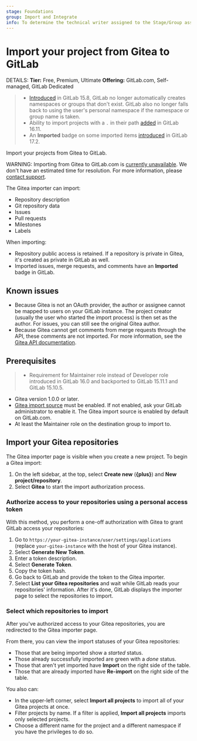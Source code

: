 ```yaml
---
stage: Foundations
group: Import and Integrate
info: To determine the technical writer assigned to the Stage/Group associated with this page, see https://handbook.gitlab.com/handbook/product/ux/technical-writing/#assignments
---
```


# Import your project from Gitea to GitLab

DETAILS:
**Tier:** Free, Premium, Ultimate
**Offering:** GitLab.com, Self-managed, GitLab Dedicated

> - [Introduced](https://gitlab.com/gitlab-org/gitlab/-/issues/381902) in GitLab 15.8, GitLab no longer automatically creates namespaces or groups that don't exist. GitLab also no longer falls back to using the user's personal namespace if the namespace or group name is taken.
> - Ability to import projects with a `.` in their path [added](https://gitlab.com/gitlab-org/gitlab/-/issues/434175) in GitLab 16.11.
> - An **Imported** badge on some imported items [introduced](https://gitlab.com/gitlab-org/gitlab/-/issues/461208) in GitLab 17.2.

Import your projects from Gitea to GitLab.

WARNING:
Importing from Gitea to GitLab.com is [currently unavailable](https://status.gitlab.com). We don't have an
estimated time for resolution. For more information, please [contact support](https://about.gitlab.com/support/).

The Gitea importer can import:

- Repository description
- Git repository data
- Issues
- Pull requests
- Milestones
- Labels

When importing:

- Repository public access is retained. If a repository is private in Gitea, it's created as private in GitLab as well.
- Imported issues, merge requests, and comments have an **Imported** badge in GitLab.

## Known issues

- Because Gitea is not an OAuth provider, the author or assignee cannot be mapped to users on
  your GitLab instance. The project creator (usually the user who started the import process)
  is then set as the author. For issues, you can still see the original Gitea author.
- Because Gitea cannot get comments from merge requests through the API, these comments are not imported.
  For more information, see the [Gitea API documentation](https://docs.gitea.com/api/1.20/#tag/repository/operation/repoGetPullRequest).

## Prerequisites

> - Requirement for Maintainer role instead of Developer role introduced in GitLab 16.0 and backported to GitLab 15.11.1 and GitLab 15.10.5.

- Gitea version 1.0.0 or later.
- [Gitea import source](../../../administration/settings/import_and_export_settings.md#configure-allowed-import-sources)
  must be enabled. If not enabled, ask your GitLab administrator to enable it. The Gitea import source is enabled
  by default on GitLab.com.
- At least the Maintainer role on the destination group to import to.

## Import your Gitea repositories

The Gitea importer page is visible when you create a new project. To begin a Gitea import:

1. On the left sidebar, at the top, select **Create new** (**{plus}**) and **New project/repository**.
1. Select **Gitea** to start the import authorization process.

### Authorize access to your repositories using a personal access token

With this method, you perform a one-off authorization with Gitea to grant
GitLab access your repositories:

1. Go to `https://your-gitea-instance/user/settings/applications` (replace
   `your-gitea-instance` with the host of your Gitea instance).
1. Select **Generate New Token**.
1. Enter a token description.
1. Select **Generate Token**.
1. Copy the token hash.
1. Go back to GitLab and provide the token to the Gitea importer.
1. Select **List your Gitea repositories** and wait while GitLab reads
   your repositories' information. After it's done, GitLab displays the importer
   page to select the repositories to import.

### Select which repositories to import

After you've authorized access to your Gitea repositories, you are
redirected to the Gitea importer page.

From there, you can view the import statuses of your Gitea repositories:

- Those that are being imported show a _started_ status.
- Those already successfully imported are green with a _done_ status.
- Those that aren't yet imported have **Import** on the right side of the table.
- Those that are already imported have **Re-import** on the right side of the table.

You also can:

- In the upper-left corner, select **Import all projects** to import all of your Gitea projects at once.
- Filter projects by name. If a filter is applied, **Import all projects**
  imports only selected projects.
- Choose a different name for the project and a different namespace if you have the privileges to do so.
